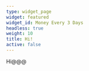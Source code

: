 ```yaml
---
type: widget_page
widget: featured
widget_id: Money Every 3 Days
headless: true
weight: 10
title: Hi!
active: false
---
```

Hi@@@